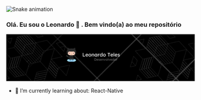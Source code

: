 ![Snake animation](https://github.com/LenaroT/blob/output/github-contribution-grid-snake.svg)
### Olá. Eu sou o Leonardo  👋 . Bem vindo(a) ao meu repositório ###
<img src= "https://github.com/LenaroT/LenaroT/blob/3c5653d4b88a24adadd04caca360e1d4b2709e67/assets/Capa.png"/>



- 🌱 I’m currently learning about: React-Native


